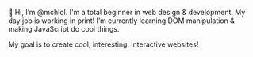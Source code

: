 👋 Hi, I’m @mchlol. I'm a total beginner in web design & development. My day job is working in print!
I’m currently learning DOM manipulation & making JavaScript do cool things.

My goal is to create cool, interesting, interactive websites!
